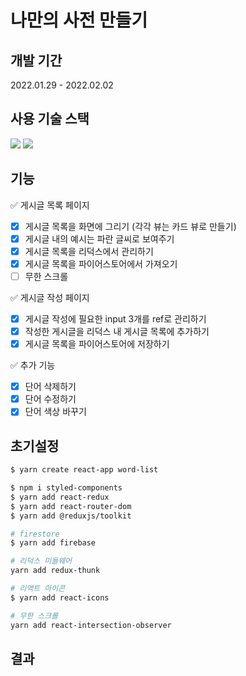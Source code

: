 # 나만의 사전 만들기

## 개발 기간

2022.01.29 - 2022.02.02

## 사용 기술 스택

<img src="https://img.shields.io/badge/JavaScript-F7DF1E?style=for-the-badge&logo=JavaScript&logoColor=black"/> <img src="https://img.shields.io/badge/React-61DAFB?style=for-the-badge&logo=React&logoColor=black"/>

## 기능

✅ 게시글 목록 페이지

- [x] 게시글 목록을 화면에 그리기 (각각 뷰는 카드 뷰로 만들기)
- [x] 게시글 내의 예시는 파란 글씨로 보여주기
- [x] 게시글 목록을 리덕스에서 관리하기
- [x] 게시글 목록을 파이어스토어에서 가져오기
- [ ] 무한 스크롤

✅ 게시글 작성 페이지

- [x] 게시글 작성에 필요한 input 3개를 ref로 관리하기
- [x] 작성한 게시글을 리덕스 내 게시글 목록에 추가하기
- [x] 게시글 목록을 파이어스토어에 저장하기

✅ 추가 기능

- [x] 단어 삭제하기
- [x] 단어 수정하기
- [x] 단어 색상 바꾸기

## 초기설정

```bash
$ yarn create react-app word-list

$ npm i styled-components
$ yarn add react-redux
$ yarn add react-router-dom
$ yarn add @reduxjs/toolkit

# firestore
$ yarn add firebase

# 리덕스 미들웨어
yarn add redux-thunk

# 리액트 아이콘
$ yarn add react-icons

# 무한 스크롤
yarn add react-intersection-observer
```

## 결과

<!-- [내 일주일 평점 남기기](http://hanghae99-react-basic.s3-website.ap-northeast-2.amazonaws.com/)

![완성](https://media0.giphy.com/media/cVCpD3lMxwOZuaLACh/giphy.gif?cid=790b76116421cdc028633fba1f45dad5681aa935961de138&rid=giphy.gif&ct=g)   -->
